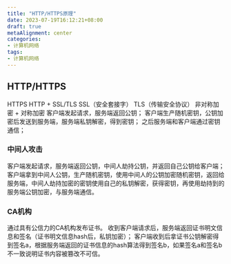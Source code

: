 ```yaml
---
title: "HTTP/HTTPS原理"
date: 2023-07-19T16:12:21+08:00
draft: true
metaAlignment: center
categories:
- 计算机网络
tags:
- 计算机网络
---
```


<!--more-->
## HTTP/HTTPS

HTTPS HTTP + SSL/TLS
SSL（安全套接字）
TLS（传输安全协议）
非对称加密 + 对称加密
客户端发起请求，服务端返回公钥；
客户端生产随机密钥，公钥加密后发送到服务端，服务端私钥解密，得到密钥；
之后服务端和客户端通过密钥通信；

### 中间人攻击

客户端发起请求，服务端返回公钥，中间人劫持公钥，并返回自己公钥给客户端；
客户端拿到中间人公钥，生产随机密钥，使用中间人的公钥加密随机密钥，返回给服务端，中间人劫持加密的密钥使用自己的私钥解密，获得密钥，再使用劫持到的服务端公钥加密，与服务端通信。

### CA机构

通过具有公信力的CA机构发布证书。
收到客户端请求后，服务端返回证书明文信息和签名（证书明文信息hash后，私钥加密）；
客户端收到后拿证书公钥解密得到签名a，根据服务端返回的证书信息的hash算法得到签名b，如果签名a和签名b不一致说明证书内容被篡改不可信。